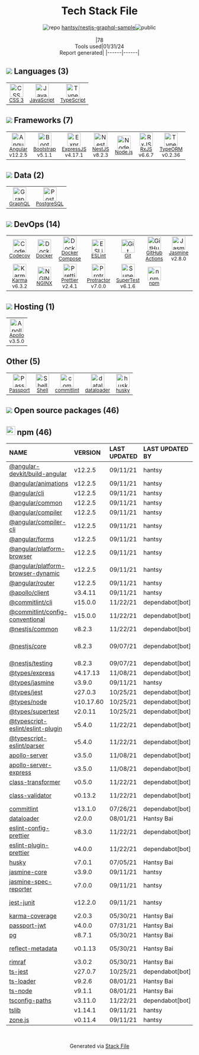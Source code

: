 <!--
&lt;--- Readme.md Snippet without images Start ---&gt;
## Tech Stack
hantsy/nestjs-graphql-sample is built on the following main stack:

- [Jest](http://facebook.github.io/jest/) – Javascript Testing Framework
- [Jasmine](http://jasmine.github.io/) – Javascript Testing Framework
- [Node.js](http://nodejs.org/) – Frameworks (Full Stack)
- [PostgreSQL](http://www.postgresql.org/) – Databases
- [NGINX](http://nginx.org) – Web Servers
- [Bootstrap](http://getbootstrap.com/) – Front-End Frameworks
- [ExpressJS](http://expressjs.com/) – Microframeworks (Backend)
- [JavaScript](https://developer.mozilla.org/en-US/docs/Web/JavaScript) – Languages
- [Karma](http://karma-runner.github.io/) – Browser Testing
- [TypeScript](http://www.typescriptlang.org) – Languages
- [Protractor](http://angular.github.io/protractor) – Javascript Testing Framework
- [RxJS](http://reactivex.io/rxjs/) – Concurrency Frameworks
- [Codecov](https://codecov.io/) – Code Coverage
- [Docker Compose](https://github.com/docker/compose) – Container Tools
- [ESLint](http://eslint.org/) – Code Review
- [Passport](http://passportjs.org/) – User Management and Authentication
- [SuperTest](https://www.npmjs.com/package/supertest) – Javascript Testing Framework
- [Angular](https://angular.io) – Javascript MVC Frameworks
- [GraphQL](http://graphql.org/) – Query Languages
- [Shell](https://en.wikipedia.org/wiki/Shell_script) – Shells
- [Apollo](https://www.apollographql.com/) – Platform as a Service
- [Prettier](https://prettier.io/) – Code Review
- [TypeORM](https://typeorm.io/) – Microframeworks (Backend)
- [NestJS](nestjs.com) – Frameworks (Full Stack)
- [GitHub Actions](https://github.com/features/actions) – Continuous Integration
- [Docker](https://www.docker.com/) – Virtual Machine Platforms & Containers

Full tech stack [here](/techstack.md)

&lt;--- Readme.md Snippet without images End ---&gt;

&lt;--- Readme.md Snippet with images Start ---&gt;
## Tech Stack
hantsy/nestjs-graphql-sample is built on the following main stack:

- <img width='25' height='25' src='https://img.stackshare.io/service/830/jest.png' alt='Jest'/> [Jest](http://facebook.github.io/jest/) – Javascript Testing Framework
- <img width='25' height='25' src='https://img.stackshare.io/service/831/7c0b595409af531b9cdeb07f8c513e8b.png' alt='Jasmine'/> [Jasmine](http://jasmine.github.io/) – Javascript Testing Framework
- <img width='25' height='25' src='https://img.stackshare.io/service/1011/n1JRsFeB_400x400.png' alt='Node.js'/> [Node.js](http://nodejs.org/) – Frameworks (Full Stack)
- <img width='25' height='25' src='https://img.stackshare.io/service/1028/ASOhU5xJ.png' alt='PostgreSQL'/> [PostgreSQL](http://www.postgresql.org/) – Databases
- <img width='25' height='25' src='https://img.stackshare.io/service/1052/YMxUfyWf.png' alt='NGINX'/> [NGINX](http://nginx.org) – Web Servers
- <img width='25' height='25' src='https://img.stackshare.io/service/1101/C9QJ7V3X.png' alt='Bootstrap'/> [Bootstrap](http://getbootstrap.com/) – Front-End Frameworks
- <img width='25' height='25' src='https://img.stackshare.io/service/1163/hashtag.png' alt='ExpressJS'/> [ExpressJS](http://expressjs.com/) – Microframeworks (Backend)
- <img width='25' height='25' src='https://img.stackshare.io/service/1209/javascript.jpeg' alt='JavaScript'/> [JavaScript](https://developer.mozilla.org/en-US/docs/Web/JavaScript) – Languages
- <img width='25' height='25' src='https://img.stackshare.io/service/1420/TidYGd6a.png' alt='Karma'/> [Karma](http://karma-runner.github.io/) – Browser Testing
- <img width='25' height='25' src='https://img.stackshare.io/service/1612/bynNY5dJ.jpg' alt='TypeScript'/> [TypeScript](http://www.typescriptlang.org) – Languages
- <img width='25' height='25' src='https://img.stackshare.io/service/1754/protractor-logo1.png' alt='Protractor'/> [Protractor](http://angular.github.io/protractor) – Javascript Testing Framework
- <img width='25' height='25' src='https://img.stackshare.io/service/1796/984368.png' alt='RxJS'/> [RxJS](http://reactivex.io/rxjs/) – Concurrency Frameworks
- <img width='25' height='25' src='https://img.stackshare.io/service/2673/Codecov_Mark_Circle_Pink.png' alt='Codecov'/> [Codecov](https://codecov.io/) – Code Coverage
- <img width='25' height='25' src='https://img.stackshare.io/service/3136/docker-compose.png' alt='Docker Compose'/> [Docker Compose](https://github.com/docker/compose) – Container Tools
- <img width='25' height='25' src='https://img.stackshare.io/service/3337/Q4L7Jncy.jpg' alt='ESLint'/> [ESLint](http://eslint.org/) – Code Review
- <img width='25' height='25' src='https://ucarecdn.com/8f3cac0e-b146-4f0f-878c-680a6671d804/' alt='Passport'/> [Passport](http://passportjs.org/) – User Management and Authentication
- <img width='25' height='25' src='https://img.stackshare.io/no-img-open-source.png' alt='SuperTest'/> [SuperTest](https://www.npmjs.com/package/supertest) – Javascript Testing Framework
- <img width='25' height='25' src='https://img.stackshare.io/service/3745/cb8U-gL6_400x400.jpg' alt='Angular'/> [Angular](https://angular.io) – Javascript MVC Frameworks
- <img width='25' height='25' src='https://img.stackshare.io/service/3820/12972006.png' alt='GraphQL'/> [GraphQL](http://graphql.org/) – Query Languages
- <img width='25' height='25' src='https://img.stackshare.io/service/4631/default_c2062d40130562bdc836c13dbca02d318205a962.png' alt='Shell'/> [Shell](https://en.wikipedia.org/wiki/Shell_script) – Shells
- <img width='25' height='25' src='https://img.stackshare.io/service/5508/CyUH653y.png' alt='Apollo'/> [Apollo](https://www.apollographql.com/) – Platform as a Service
- <img width='25' height='25' src='https://img.stackshare.io/service/7035/default_66f265943abed56bcdbfca1c866a4261b1fbb063.jpg' alt='Prettier'/> [Prettier](https://prettier.io/) – Code Review
- <img width='25' height='25' src='https://img.stackshare.io/service/7419/20165699.png' alt='TypeORM'/> [TypeORM](https://typeorm.io/) – Microframeworks (Backend)
- <img width='25' height='25' src='https://img.stackshare.io/service/8747/4zsOyxko_400x400.jpg' alt='NestJS'/> [NestJS](nestjs.com) – Frameworks (Full Stack)
- <img width='25' height='25' src='https://img.stackshare.io/service/11563/actions.png' alt='GitHub Actions'/> [GitHub Actions](https://github.com/features/actions) – Continuous Integration
- <img width='25' height='25' src='https://img.stackshare.io/service/586/n4u37v9t_400x400.png' alt='Docker'/> [Docker](https://www.docker.com/) – Virtual Machine Platforms & Containers

Full tech stack [here](/techstack.md)

&lt;--- Readme.md Snippet with images End ---&gt;
-->
<div align="center">

# Tech Stack File
![](https://img.stackshare.io/repo.svg "repo") [hantsy/nestjs-graphql-sample](https://github.com/hantsy/nestjs-graphql-sample)![](https://img.stackshare.io/public_badge.svg "public")
<br/><br/>
|78<br/>Tools used|01/31/24 <br/>Report generated|
|------|------|
</div>

## <img src='https://img.stackshare.io/languages.svg'/> Languages (3)
<table><tr>
  <td align='center'>
  <img width='36' height='36' src='https://img.stackshare.io/service/6727/css.png' alt='CSS 3'>
  <br>
  <sub><a href="https://developer.mozilla.org/en-US/docs/Web/CSS/CSS3">CSS 3</a></sub>
  <br>
  <sub></sub>
</td>

<td align='center'>
  <img width='36' height='36' src='https://img.stackshare.io/service/1209/javascript.jpeg' alt='JavaScript'>
  <br>
  <sub><a href="https://developer.mozilla.org/en-US/docs/Web/JavaScript">JavaScript</a></sub>
  <br>
  <sub></sub>
</td>

<td align='center'>
  <img width='36' height='36' src='https://img.stackshare.io/service/1612/bynNY5dJ.jpg' alt='TypeScript'>
  <br>
  <sub><a href="http://www.typescriptlang.org">TypeScript</a></sub>
  <br>
  <sub></sub>
</td>

</tr>
</table>

## <img src='https://img.stackshare.io/frameworks.svg'/> Frameworks (7)
<table><tr>
  <td align='center'>
  <img width='36' height='36' src='https://img.stackshare.io/service/3745/cb8U-gL6_400x400.jpg' alt='Angular'>
  <br>
  <sub><a href="https://angular.io">Angular</a></sub>
  <br>
  <sub>v12.2.5</sub>
</td>

<td align='center'>
  <img width='36' height='36' src='https://img.stackshare.io/service/1101/C9QJ7V3X.png' alt='Bootstrap'>
  <br>
  <sub><a href="http://getbootstrap.com/">Bootstrap</a></sub>
  <br>
  <sub>v5.1.1</sub>
</td>

<td align='center'>
  <img width='36' height='36' src='https://img.stackshare.io/service/1163/hashtag.png' alt='ExpressJS'>
  <br>
  <sub><a href="http://expressjs.com/">ExpressJS</a></sub>
  <br>
  <sub>v4.17.1</sub>
</td>

<td align='center'>
  <img width='36' height='36' src='https://img.stackshare.io/service/8747/4zsOyxko_400x400.jpg' alt='NestJS'>
  <br>
  <sub><a href="nestjs.com">NestJS</a></sub>
  <br>
  <sub>v8.2.3</sub>
</td>

<td align='center'>
  <img width='36' height='36' src='https://img.stackshare.io/service/1011/n1JRsFeB_400x400.png' alt='Node.js'>
  <br>
  <sub><a href="http://nodejs.org/">Node.js</a></sub>
  <br>
  <sub></sub>
</td>

<td align='center'>
  <img width='36' height='36' src='https://img.stackshare.io/service/1796/984368.png' alt='RxJS'>
  <br>
  <sub><a href="http://reactivex.io/rxjs/">RxJS</a></sub>
  <br>
  <sub>v6.6.7</sub>
</td>

<td align='center'>
  <img width='36' height='36' src='https://img.stackshare.io/service/7419/20165699.png' alt='TypeORM'>
  <br>
  <sub><a href="https://typeorm.io/">TypeORM</a></sub>
  <br>
  <sub>v0.2.36</sub>
</td>

</tr>
</table>

## <img src='https://img.stackshare.io/databases.svg'/> Data (2)
<table><tr>
  <td align='center'>
  <img width='36' height='36' src='https://img.stackshare.io/service/3820/12972006.png' alt='GraphQL'>
  <br>
  <sub><a href="http://graphql.org/">GraphQL</a></sub>
  <br>
  <sub></sub>
</td>

<td align='center'>
  <img width='36' height='36' src='https://img.stackshare.io/service/1028/ASOhU5xJ.png' alt='PostgreSQL'>
  <br>
  <sub><a href="http://www.postgresql.org/">PostgreSQL</a></sub>
  <br>
  <sub></sub>
</td>

</tr>
</table>

## <img src='https://img.stackshare.io/devops.svg'/> DevOps (14)
<table><tr>
  <td align='center'>
  <img width='36' height='36' src='https://img.stackshare.io/service/2673/Codecov_Mark_Circle_Pink.png' alt='Codecov'>
  <br>
  <sub><a href="https://codecov.io/">Codecov</a></sub>
  <br>
  <sub></sub>
</td>

<td align='center'>
  <img width='36' height='36' src='https://img.stackshare.io/service/586/n4u37v9t_400x400.png' alt='Docker'>
  <br>
  <sub><a href="https://www.docker.com/">Docker</a></sub>
  <br>
  <sub></sub>
</td>

<td align='center'>
  <img width='36' height='36' src='https://img.stackshare.io/service/3136/docker-compose.png' alt='Docker Compose'>
  <br>
  <sub><a href="https://github.com/docker/compose">Docker Compose</a></sub>
  <br>
  <sub></sub>
</td>

<td align='center'>
  <img width='36' height='36' src='https://img.stackshare.io/service/3337/Q4L7Jncy.jpg' alt='ESLint'>
  <br>
  <sub><a href="http://eslint.org/">ESLint</a></sub>
  <br>
  <sub></sub>
</td>

<td align='center'>
  <img width='36' height='36' src='https://img.stackshare.io/service/1046/git.png' alt='Git'>
  <br>
  <sub><a href="http://git-scm.com/">Git</a></sub>
  <br>
  <sub></sub>
</td>

<td align='center'>
  <img width='36' height='36' src='https://img.stackshare.io/service/11563/actions.png' alt='GitHub Actions'>
  <br>
  <sub><a href="https://github.com/features/actions">GitHub Actions</a></sub>
  <br>
  <sub></sub>
</td>

<td align='center'>
  <img width='36' height='36' src='https://img.stackshare.io/service/831/7c0b595409af531b9cdeb07f8c513e8b.png' alt='Jasmine'>
  <br>
  <sub><a href="http://jasmine.github.io/">Jasmine</a></sub>
  <br>
  <sub>v2.8.0</sub>
</td>

<td align='center'>
  <img width='36' height='36' src='https://img.stackshare.io/service/830/jest.png' alt='Jest'>
  <br>
  <sub><a href="http://facebook.github.io/jest/">Jest</a></sub>
  <br>
  <sub>v27.3.1</sub>
</td>

</tr>
<tr>
  <td align='center'>
  <img width='36' height='36' src='https://img.stackshare.io/service/1420/TidYGd6a.png' alt='Karma'>
  <br>
  <sub><a href="http://karma-runner.github.io/">Karma</a></sub>
  <br>
  <sub>v6.3.2</sub>
</td>

<td align='center'>
  <img width='36' height='36' src='https://img.stackshare.io/service/1052/YMxUfyWf.png' alt='NGINX'>
  <br>
  <sub><a href="http://nginx.org">NGINX</a></sub>
  <br>
  <sub></sub>
</td>

<td align='center'>
  <img width='36' height='36' src='https://img.stackshare.io/service/7035/default_66f265943abed56bcdbfca1c866a4261b1fbb063.jpg' alt='Prettier'>
  <br>
  <sub><a href="https://prettier.io/">Prettier</a></sub>
  <br>
  <sub>v2.4.1</sub>
</td>

<td align='center'>
  <img width='36' height='36' src='https://img.stackshare.io/service/1754/protractor-logo1.png' alt='Protractor'>
  <br>
  <sub><a href="http://angular.github.io/protractor">Protractor</a></sub>
  <br>
  <sub>v7.0.0</sub>
</td>

<td align='center'>
  <img width='36' height='36' src='https://img.stackshare.io/no-img-open-source.png' alt='SuperTest'>
  <br>
  <sub><a href="https://www.npmjs.com/package/supertest">SuperTest</a></sub>
  <br>
  <sub>v6.1.6</sub>
</td>

<td align='center'>
  <img width='36' height='36' src='https://img.stackshare.io/service/1120/lejvzrnlpb308aftn31u.png' alt='npm'>
  <br>
  <sub><a href="https://www.npmjs.com/">npm</a></sub>
  <br>
  <sub></sub>
</td>

</tr>
</table>

## <img src='https://img.stackshare.io/hosting.svg'/> Hosting (1)
<table><tr>
  <td align='center'>
  <img width='36' height='36' src='https://img.stackshare.io/service/5508/CyUH653y.png' alt='Apollo'>
  <br>
  <sub><a href="https://www.apollographql.com/">Apollo</a></sub>
  <br>
  <sub>v3.5.0</sub>
</td>

</tr>
</table>

## Other (5)
<table><tr>
  <td align='center'>
  <img width='36' height='36' src='https://ucarecdn.com/8f3cac0e-b146-4f0f-878c-680a6671d804/' alt='Passport'>
  <br>
  <sub><a href="http://passportjs.org/">Passport</a></sub>
  <br>
  <sub></sub>
</td>

<td align='center'>
  <img width='36' height='36' src='https://img.stackshare.io/service/4631/default_c2062d40130562bdc836c13dbca02d318205a962.png' alt='Shell'>
  <br>
  <sub><a href="https://en.wikipedia.org/wiki/Shell_script">Shell</a></sub>
  <br>
  <sub></sub>
</td>

<td align='center'>
  <img width='36' height='36' src='https://img.stackshare.io/service/8380/4248851.jpeg' alt='commitlint'>
  <br>
  <sub><a href="https://github.com/marionebl/commitlint">commitlint</a></sub>
  <br>
  <sub></sub>
</td>

<td align='center'>
  <img width='36' height='36' src='https://img.stackshare.io/service/10611/69631.png' alt='dataloader'>
  <br>
  <sub><a href="https://github.com/facebook/dataloader">dataloader</a></sub>
  <br>
  <sub></sub>
</td>

<td align='center'>
  <img width='36' height='36' src='https://img.stackshare.io/service/9527/5502029.jpeg' alt='husky'>
  <br>
  <sub><a href="https://github.com/typicode/husky">husky</a></sub>
  <br>
  <sub></sub>
</td>

</tr>
</table>


## <img src='https://img.stackshare.io/group.svg' /> Open source packages (46)</h2>

## <img width='24' height='24' src='https://img.stackshare.io/service/1120/lejvzrnlpb308aftn31u.png'/> npm (46)

|NAME|VERSION|LAST UPDATED|LAST UPDATED BY|LICENSE|VULNERABILITIES|
|:------|:------|:------|:------|:------|:------|
|[@angular-devkit/build-angular](https://www.npmjs.com/@angular-devkit/build-angular)|v12.2.5|09/11/21|hantsy |MIT|N/A|
|[@angular/animations](https://www.npmjs.com/@angular/animations)|v12.2.5|09/11/21|hantsy |MIT|N/A|
|[@angular/cli](https://www.npmjs.com/@angular/cli)|v12.2.5|09/11/21|hantsy |MIT|N/A|
|[@angular/common](https://www.npmjs.com/@angular/common)|v12.2.5|09/11/21|hantsy |MIT|N/A|
|[@angular/compiler](https://www.npmjs.com/@angular/compiler)|v12.2.5|09/11/21|hantsy |MIT|N/A|
|[@angular/compiler-cli](https://www.npmjs.com/@angular/compiler-cli)|v12.2.5|09/11/21|hantsy |MIT|N/A|
|[@angular/forms](https://www.npmjs.com/@angular/forms)|v12.2.5|09/11/21|hantsy |MIT|N/A|
|[@angular/platform-browser](https://www.npmjs.com/@angular/platform-browser)|v12.2.5|09/11/21|hantsy |MIT|N/A|
|[@angular/platform-browser-dynamic](https://www.npmjs.com/@angular/platform-browser-dynamic)|v12.2.5|09/11/21|hantsy |MIT|N/A|
|[@angular/router](https://www.npmjs.com/@angular/router)|v12.2.5|09/11/21|hantsy |MIT|N/A|
|[@apollo/client](https://www.npmjs.com/@apollo/client)|v3.4.11|09/11/21|hantsy |N/A|N/A|
|[@commitlint/cli](https://www.npmjs.com/@commitlint/cli)|v15.0.0|11/22/21|dependabot[bot] |MIT|N/A|
|[@commitlint/config-conventional](https://www.npmjs.com/@commitlint/config-conventional)|v15.0.0|11/22/21|dependabot[bot] |MIT|N/A|
|[@nestjs/common](https://www.npmjs.com/@nestjs/common)|v8.2.3|11/22/21|dependabot[bot] |MIT|N/A|
|[@nestjs/core](https://www.npmjs.com/@nestjs/core)|v8.2.3|09/07/21|dependabot[bot] |MIT|[CVE-2023-26108](https://github.com/advisories/GHSA-4jpv-8r57-pv7j) (Moderate)|
|[@nestjs/testing](https://www.npmjs.com/@nestjs/testing)|v8.2.3|09/07/21|dependabot[bot] |MIT|N/A|
|[@types/express](https://www.npmjs.com/@types/express)|v4.17.13|11/08/21|dependabot[bot] |MIT|N/A|
|[@types/jasmine](https://www.npmjs.com/@types/jasmine)|v3.9.0|09/11/21|hantsy |MIT|N/A|
|[@types/jest](https://www.npmjs.com/@types/jest)|v27.0.3|10/25/21|dependabot[bot] |MIT|N/A|
|[@types/node](https://www.npmjs.com/@types/node)|v10.17.60|10/25/21|dependabot[bot] |MIT|N/A|
|[@types/supertest](https://www.npmjs.com/@types/supertest)|v2.0.11|10/25/21|dependabot[bot] |MIT|N/A|
|[@typescript-eslint/eslint-plugin](https://www.npmjs.com/@typescript-eslint/eslint-plugin)|v5.4.0|11/22/21|dependabot[bot] |MIT|N/A|
|[@typescript-eslint/parser](https://www.npmjs.com/@typescript-eslint/parser)|v5.4.0|11/22/21|dependabot[bot] |BSD-2-Clause|N/A|
|[apollo-server](https://www.npmjs.com/apollo-server)|v3.5.0|11/08/21|dependabot[bot] |MIT|N/A|
|[apollo-server-express](https://www.npmjs.com/apollo-server-express)|v3.5.0|11/08/21|dependabot[bot] |MIT|N/A|
|[class-transformer](https://www.npmjs.com/class-transformer)|v0.5.0|11/22/21|dependabot[bot] |MIT|N/A|
|[class-validator](https://www.npmjs.com/class-validator)|v0.13.2|11/22/21|dependabot[bot] |MIT|[CVE-2019-18413](https://github.com/advisories/GHSA-fj58-h2fr-3pp2) (Critical)|
|[commitlint](https://www.npmjs.com/commitlint)|v13.1.0|07/26/21|dependabot[bot] |MIT|N/A|
|[dataloader](https://www.npmjs.com/dataloader)|v2.0.0|08/01/21|Hantsy Bai |MIT|N/A|
|[eslint-config-prettier](https://www.npmjs.com/eslint-config-prettier)|v8.3.0|11/22/21|dependabot[bot] |MIT|N/A|
|[eslint-plugin-prettier](https://www.npmjs.com/eslint-plugin-prettier)|v4.0.0|11/22/21|dependabot[bot] |MIT|N/A|
|[husky](https://www.npmjs.com/husky)|v7.0.1|07/05/21|Hantsy Bai |MIT|N/A|
|[jasmine-core](https://www.npmjs.com/jasmine-core)|v3.9.0|09/11/21|hantsy |MIT|N/A|
|[jasmine-spec-reporter](https://www.npmjs.com/jasmine-spec-reporter)|v7.0.0|09/11/21|hantsy |Apache-2.0|N/A|
|[jest-junit](https://www.npmjs.com/jest-junit)|v12.2.0|09/11/21|hantsy |Apache-2.0|N/A|
|[karma-coverage](https://www.npmjs.com/karma-coverage)|v2.0.3|05/30/21|Hantsy Bai |MIT|N/A|
|[passport-jwt](https://www.npmjs.com/passport-jwt)|v4.0.0|07/31/21|Hantsy Bai |MIT|N/A|
|[pg](https://www.npmjs.com/pg)|v8.7.1|05/30/21|Hantsy Bai |MIT|N/A|
|[reflect-metadata](https://www.npmjs.com/reflect-metadata)|v0.1.13|05/30/21|Hantsy Bai |Apache-2.0|N/A|
|[rimraf](https://www.npmjs.com/rimraf)|v3.0.2|05/30/21|Hantsy Bai |ISC|N/A|
|[ts-jest](https://www.npmjs.com/ts-jest)|v27.0.7|10/25/21|dependabot[bot] |MIT|N/A|
|[ts-loader](https://www.npmjs.com/ts-loader)|v9.2.6|08/01/21|Hantsy Bai |MIT|N/A|
|[ts-node](https://www.npmjs.com/ts-node)|v9.1.1|08/01/21|Hantsy Bai |MIT|N/A|
|[tsconfig-paths](https://www.npmjs.com/tsconfig-paths)|v3.11.0|11/22/21|dependabot[bot] |MIT|N/A|
|[tslib](https://www.npmjs.com/tslib)|v1.14.1|09/11/21|hantsy |0BSD|N/A|
|[zone.js](https://www.npmjs.com/zone.js)|v0.11.4|09/11/21|hantsy |MIT|N/A|

<br/>
<div align='center'>

Generated via [Stack File](https://github.com/marketplace/stack-file)
